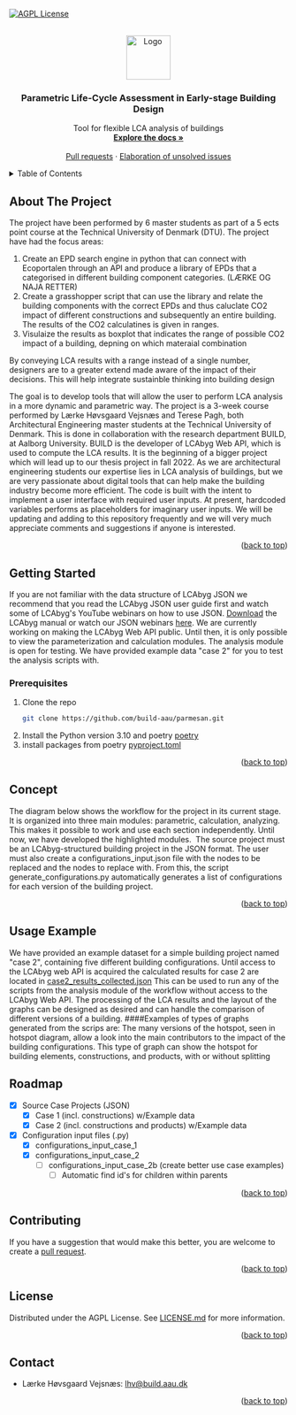 [![AGPL License][license-shield]][license-url]

<!-- PROJECT LOGO -->
<br />
<div align="center">
  <a href="https://github.com/build-aau/parmesan">
    <img src="doc/images/parmesan.png" alt="Logo" width="80" height="80">
  </a>
<h3 align="center">Parametric Life-Cycle Assessment in Early-stage Building Design</h3>
  <p align="center">
    Tool for flexible LCA analysis of buildings
    <br />
    <a href="https://github.com/NajaJohansen/GrassHopper_Course"><strong>Explore the docs »</strong></a>
    <br />
    <br />
    <a href="https://github.com/NajaJohansen/GrassHopper_Course/pulls">Pull requests</a>
    ·
    <a href="https://github.com/NajaJohansen/GrassHopper_Course/issues">Elaboration of unsolved issues</a>
  </p>
</div>
<!-- TABLE OF CONTENTS -->
<details>
  <summary>Table of Contents</summary>
  <ol>
    <li>
      <a href="#about-the-project">About The Project</a>
    </li>
    <li>
      <a href="#getting-started">Getting Started</a>
      <ul>
        <li><a href="#prerequisites">Prerequisites</a></li>
        <li><a href="#installation">Installation</a></li>
      </ul>
    </li>
    <li><a href="#usage">Concept</a></li>
    <li><a href="#usage">Usage</a></li>
    <li><a href="#roadmap">Roadmap</a></li>
    <li><a href="#contributing">Contributing</a></li>
    <li><a href="#license">License</a></li>
    <li><a href="#contact">Contact</a></li>
    <li><a href="#acknowledgments">Acknowledgments</a></li>
  </ol>
</details>

<!-- ABOUT THE PROJECT -->
## About The Project
The project have been performed by 6 master students as part of a 5 ects point course at the Technical University of Denmark (DTU). The project have had the focus areas: 
  1) Create an EPD search engine in python that can connect with Ecoportalen through an API and produce a library of EPDs that a categorised in different building component categories. (LÆRKE OG NAJA RETTER)
  2) Create a grasshopper script that can use the library and relate the building components with the correct EPDs and thus caluclate CO2 impact of different constructions and subsequently an entire building. The results of the CO2 calculatines is given in ranges. 
  3) Visulaize the results as boxplot that indicates the range of possible CO2 impact of a building, depning on which materaial combination 


By conveying LCA results with a range instead of a single number, designers are to a greater extend made aware of the impact of their decisions. This will help integrate sustainble thinking into building design

The goal is to develop tools that will allow the user to perform LCA analysis in a 
more dynamic and parametric way.
The project is a 3-week course performed by Lærke Høvsgaard Vejsnæs and Terese Pagh, both
Architectural Engineering master students at the Technical University of Denmark.
This is done in collaboration with the research department BUILD, at Aalborg University.
BUILD is the developer of LCAbyg Web API, which is used to compute the LCA results. 
It is the beginning of a bigger project which will lead up to our thesis project in fall 2022.
As we are architectural engineering students our expertise lies in LCA analysis of buildings, but we are very passionate about 
digital tools that can help make the building industry become more efficient.
The code is built with the intent to implement a user interface with required user inputs. At present, hardcoded variables performs as placeholders for imaginary user inputs. 
We will be updating and adding to this repository frequently and we will very much appreciate comments and suggestions 
if anyone is interested. 

<p align="right">(<a href="#top">back to top</a>)</p>

<!-- GETTING STARTED -->
## Getting Started
If you are not familiar with the data structure of LCAbyg JSON we recommend that you read the LCAbyg JSON
user guide first and watch some of LCAbyg's YouTube webinars on how to use JSON. 
[Download](https://www.lcabyg.dk/da/usermanual/brugervejledning-andre-vaerktojer/) the LCAbyg manual or 
watch our JSON webinars [here](https://www.youtube.com/watch?v=KLitrgl8OhY&list=PLzSTwx1m_PoFXkleYcvKrJoKyaGh76mLQ&index=1).
We are currently working on making the LCAbyg Web API public. Until then, it is only possible to view 
the parameterization and calculation modules. 
The analysis module is open for testing. We have provided example data "case 2" for you to test the analysis scripts with.
### Prerequisites
1. Clone the repo
   ```sh
   git clone https://github.com/build-aau/parmesan.git
   ```
2. Install the Python version 3.10 and poetry [poetry](https://python-poetry.org/)
3. install packages from poetry [pyproject.toml](pyproject.toml)
<p align="right">(<a href="#top">back to top</a>)</p>

<!-- CONCEPT -->
## Concept
The diagram below shows the workflow for the project in its current stage. It is organized into three 
main modules: parametric, calculation, analyzing. This makes it possible to work and use each section independently.
Until now, we have developed the highlighted modules.
![<img src="doc/diagrams/workflow_jan_22.png"/>](doc/diagrams/workflow_jan22.png "Workflow")
The source project must be an LCAbyg-structured building project in the JSON format.
The user must also create a configurations_input.json file with the nodes to be replaced and the nodes to replace with. 
From this, the script generate_configurations.py automatically generates a list of configurations 
for each version of the building project. 
![<img src="doc/diagrams/workflow_jan_22.png"/>](doc/diagrams/Conf_v2.png "Workflow")
<p align="right">(<a href="#top">back to top</a>)</p>

<!-- USAGE EXAMPLE -->
## Usage Example
We have provided an example dataset for a simple building project named "case 2", containing five different building 
configurations. 
Until access to the LCAbyg web API is acquired the calculated results for case 2 are located in [case2_results_collected.json](res/api_saved_res/output_case2_conf_gen2/case2_results_collected.json)
This can be used to run any of the scripts from the analysis module of the workflow without access to the LCAbyg Web API. 
The processing of the LCA results and the layout of the graphs can be designed as desired and can handle the
comparison of different versions of a building.
####Examples of types of graphs generated from the scrips are:
The many versions of the hotspot, seen in hotspot diagram, allow a look into the main contributors to the impact of the building configurations.
This type of graph can show the hotspot for building elements, constructions, and products, with or without splitting


<!-- ROADMAP -->
## Roadmap
- [x] Source Case Projects (JSON)
   - [x] Case 1 (incl. constructions) w/Example data
   - [x] Case 2 (incl. constructions and products) w/Example data
- [x] Configuration input files (.py)
  - [x] configurations_input_case_1 
  - [x] configurations_input_case_2 
    - [ ] configurations_input_case_2b (create better use case examples)
      - [ ] Automatic find id's for children within parents

<p align="right">(<a href="#top">back to top</a>)</p>
  
<!-- CONTRIBUTING -->
## Contributing
If you have a suggestion that would make this better, you are welcome to create a [pull request](https://github.com/build-aau/parmesan/pulls).
<p align="right">(<a href="#top">back to top</a>)</p>

<!-- LICENSE -->
## License
Distributed under the AGPL License. See [LICENSE.md](LICENSE.md) for more information.
<p align="right">(<a href="#top">back to top</a>)</p>

<!-- CONTACT -->
## Contact
* Lærke Høvsgaard Vejsnæs: [lhv@build.aau.dk](mailto:lhv@build.aau.dk)
<p align="right">(<a href="#top">back to top</a>)</p>


<!-- MARKDOWN LINKS & IMAGES -->
<!-- https://www.markdownguide.org/basic-syntax/#reference-style-links -->
[contributors-shield]: https://img.shields.io/github/contributors/github_username/repo_name.svg?style=for-the-badge
[contributors-url]: https://github.com/github_username/repo_name/graphs/contributors
[forks-shield]: https://img.shields.io/github/forks/github_username/repo_name.svg?style=for-the-badge
[forks-url]: https://github.com/github_username/repo_name/network/members
[stars-shield]: https://img.shields.io/github/stars/github_username/repo_name.svg?style=for-the-badge
[stars-url]: https://github.com/github_username/repo_name/stargazers
[issues-shield]: https://img.shields.io/github/issues/github_username/repo_name.svg?style=for-the-badge
[issues-url]: https://github.com/github_username/repo_name/issues
[license-shield]: https://img.shields.io/badge/LICENSE-GNU%20AGPL-lightgrey?style=for-the-badge&logo=gnu
[license-url]: https://www.gnu.org/licenses/agpl-3.0.en.html
[product-screenshot]: images/screenshot.png
[lcabyg-shield]: https://img.shields.io/badge/Website-LCAbyg-green?style=for-the-badge
